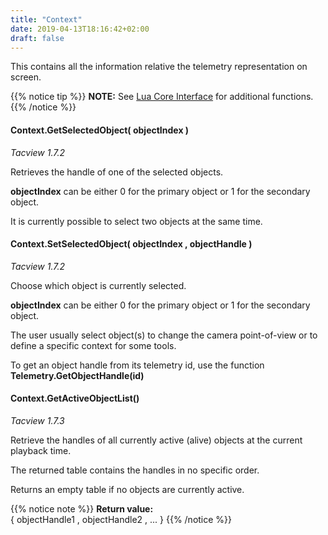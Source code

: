 ```yaml
---
title: "Context"
date: 2019-04-13T18:16:42+02:00
draft: false
---
```


This contains all the information relative the telemetry representation on screen.

{{% notice tip %}}
**NOTE:** See [Lua Core Interface](/lua-core-interface/) for additional functions.
{{% /notice %}}


#### Context.GetSelectedObject( objectIndex )
*Tacview 1.7.2*

Retrieves the handle of one of the selected objects.

**objectIndex** can be either 0 for the primary object or 1 for the secondary object.

It is currently possible to select two objects at the same time.


#### Context.SetSelectedObject( objectIndex , objectHandle )
*Tacview 1.7.2*

Choose which object is currently selected.

**objectIndex** can be either 0 for the primary object or 1 for the secondary object.

The user usually select object(s) to change the camera point-of-view or to define a specific context for some tools.

To get an object handle from its telemetry id, use the function **Telemetry.GetObjectHandle(id)**


#### Context.GetActiveObjectList()
*Tacview 1.7.3*

Retrieve the handles of all currently active (alive) objects at the current playback time.

The returned table contains the handles in no specific order.

Returns an empty table if no objects are currently active.

{{% notice note %}}
**Return value:**<br>
	{ objectHandle1 , objectHandle2 , ... }
{{% /notice %}}
